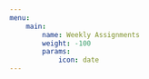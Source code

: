 ```yaml
---
menu:
    main:
        name: Weekly Assignments
        weight: -100
        params:
            icon: date
---
```
































































